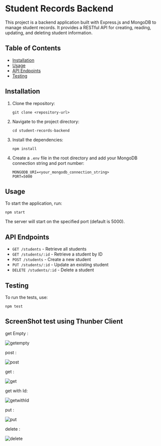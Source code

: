 
# Student Records Backend

This project is a backend application built with Express.js and MongoDB to manage student records. It provides a RESTful API for creating, reading, updating, and deleting student information.

## Table of Contents

- [Installation](#installation)
- [Usage](#usage)
- [API Endpoints](#api-endpoints)
- [Testing](#testing)

## Installation

1. Clone the repository:
   ```
   git clone <repository-url>
   ```

2. Navigate to the project directory:
   ```
   cd student-records-backend
   ```

3. Install the dependencies:
   ```
   npm install
   ```

4. Create a `.env` file in the root directory and add your MongoDB connection string and port number:
   ```
   MONGODB_URI=<your_mongodb_connection_string>
   PORT=5000
   ```

## Usage

To start the application, run:
```
npm start
```
The server will start on the specified port (default is 5000).

## API Endpoints

- `GET /students` - Retrieve all students
- `GET /students/:id` - Retrieve a student by ID
- `POST /students` - Create a new student
- `PUT /students/:id` - Update an existing student
- `DELETE /students/:id` - Delete a student

## Testing

To run the tests, use:
```
npm test
```
## ScreenShot test using Thunber Client
get Empty :

![getempty](https://github.com/user-attachments/assets/202f77a3-9c17-4f49-b915-1bf1f589f918)

post : 

![post](https://github.com/user-attachments/assets/33f647cb-b939-4488-b6c7-c68810343c00)

get : 

![get](https://github.com/user-attachments/assets/3e82809c-609f-4d62-a0e0-4973facdccd4)

get with Id:

![getwithId](https://github.com/user-attachments/assets/ec48d5b0-1d4b-4cf6-871d-0386d368c7f4)

put : 

![put](https://github.com/user-attachments/assets/70216962-6b63-49fa-987c-4a4c23c8c8b6)

delete : 

![delete](https://github.com/user-attachments/assets/ed85d16d-5919-490e-ac0c-9812ee7eb00e)









